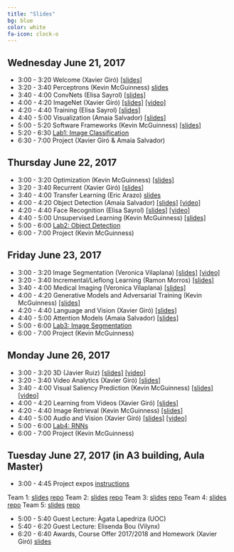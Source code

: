 ```yaml
---
title: "Slides"
bg: blue
color: white
fa-icon: clock-o
---
```


## Wednesday June 21, 2017

- 3:00 - 3:20 Welcome (Xavier Giró) [[slides]][d1l1-slides] 
- 3:20 - 3:40 Perceptrons (Kevin McGuinness) [slides][d1l2-slides] 
- 3:40 - 4:00 ConvNets (Elisa Sayrol) [[slides]][d1l3-slides] 
- 4:00 - 4:20 ImageNet (Xavier Giró) [[slides]][d1l4-slides] [[video]][d1l4-video]
- 4:20 - 4:40 Training (Elisa Sayrol) [[slides]][d1l5-slides] 
- 4:40 - 5:00 Visualization (Amaia Salvador) [[slides]][d1l6-slides] 
- 5:00 - 5:20 Software Frameworks (Kevin McGuinness) [[slides]][d1l7-slides] 
- 5:20 - 6:30 [Lab1: Image Classification][Lab1] 
- 6:30 - 7:00 Project (Xavier Giró & Amaia Salvador)

[d1l1-slides]: https://www.slideshare.net/xavigiro/welcome-d1l1-2017-upc-deep-learning-for-computer-vision
[d1l2-slides]: https://www.slideshare.net/xavigiro/perceptrons-d1l2-2017-upc-deep-learning-for-computer-vision
[d1l3-slides]: https://www.slideshare.net/xavigiro/convolutional-neural-networks-d1l3-2017-upc-deep-learning-for-computer-vision
[d1l4-slides]: https://www.slideshare.net/xavigiro/image-classification-on-imagenet-d1l4-2017-upc-deep-learning-for-computer-vision
[d1l5-slides]: https://www.slideshare.net/xavigiro/training-deep-networks-d1l5-2017-upc-deep-learning-for-computer-vision
[d1l6-slides]: https://www.slideshare.net/xavigiro/visualization-of-deep-learning-models-d1l6-2017-upc-deep-learning-for-computer-vision
[d1l7-slides]: https://www.slideshare.net/xavigiro/software-frameworks-for-deep-learning-d1l7-2017-upc-deep-learning-for-computer-vision

[d1l4-video]: https://youtu.be/Cng0btC-1uE

## Thursday June 22, 2017

- 3:00 - 3:20 Optimization (Kevin McGuinness) [[slides]][d2l1-slides] 
- 3:20 - 3:40 Recurrent (Xavier Giró) [[slides]][d2l2-slides]
- 3:40 - 4:00 Transfer Learning (Eric Arazo) [slides][d2l3-slides] 
- 4:00 - 4:20 Object Detection (Amaia Salvador) [[slides]][d2l4-slides] [[video]][d2l4-video] 
- 4:20 - 4:40 Face Recognition (Elisa Sayrol) [[slides]][d2l5-slides] [[video]][d2l5-video] 
- 4:40 - 5:00 Unsupervised Learning (Kevin McGuinness) [[slides]][d2l6-slides] 
- 5:00 - 6:00 [Lab2: Object Detection][Lab2] 
- 6:00 - 7:00 Project (Kevin McGuinness) 

[d2l1-slides]: https://www.slideshare.net/xavigiro/optimization-for-deep-networks-d2l1-2017-upc-deep-learning-for-computer-vision
[d2l2-slides]: https://www.slideshare.net/xavigiro/recurrent-neural-networks-d2l2-2017-upc-deep-learning-for-computer-vision
[d2l3-slides]: https://www.slideshare.net/xavigiro/transfer-learning-and-domain-adaptation-d2l3-2017-upc-deep-learning-for-computer-vision
[d2l4-slides]: https://www.slideshare.net/xavigiro/object-detection-d2l4-2017-upc-deep-learning-for-computer-vision
[d2l5-slides]: https://www.slideshare.net/xavigiro/face-recognition-d2l5-2017-upc-deep-learning-for-computer-vision
[d2l6-slides]: https://www.slideshare.net/xavigiro/unsupervised-learning-d2l6-2017-upc-deep-learning-for-computer-vision

[d2l4-video]: https://youtu.be/CaZZOx3koBQ
[d2l5-video]: https://youtu.be/SX94NgeOPB4

## Friday June 23, 2017

- 3:00 - 3:20 Image Segmentation (Veronica Vilaplana) [[slides]][d3l1-slides] [[video]][d3l1-video]
- 3:20 - 3:40 Incremental/Lieflong Learning (Ramon Morros) [[slides]][d3l2-slides]
- 3:40 - 4:00 Medical Imaging (Veronica Vilaplana) [[slides]][d3l3-slides] 
- 4:00 - 4:20 Generative Models and Adversarial Training (Kevin McGuinness) [[slides]][d3l4-slides] 
- 4:20 - 4:40 Language and Vision (Xavier Giró) [[slides]][d3l5-slides] 
- 4:40 - 5:00 Attention Models (Amaia Salvador) [[slides]][d3l6-slides]
- 5:00 - 6:00 [Lab3: Image Segmentation][Lab3]
- 6:00 - 7:00 Project (Kevin McGuinness)

[d3l1-slides]: https://www.slideshare.net/xavigiro/image-segmentation-d3l1-2017-upc-deep-learning-for-computer-vision
[d3l2-slides]: https://www.slideshare.net/xavigiro/lifelong-incremental-learning-d3l2-2017-upc-deep-learning-for-computer-vision
[d3l3-slides]: https://www.slideshare.net/xavigiro/medical-imaging-d3l3-2017-upc-deep-learning-for-computer-vision
[d3l4-slides]: https://www.slideshare.net/xavigiro/generative-models-and-adversarial-training-d3l4-2017-upc-deep-learning-for-computer-vision
[d3l5-slides]: https://www.slideshare.net/xavigiro/language-and-vision-d3l5-2017-upc-deep-learning-for-computer-vision
[d3l6-slides]: https://www.slideshare.net/xavigiro/attention-models-d3l6-2017-upc-deep-learning-for-computer-vision

[d3l1-video]: https://youtu.be/dSEAWTkRNoI

## Monday June 26, 2017

- 3:00 - 3:20 3D (Javier Ruiz) [[slides]][d4l1-slides] [[video]][d4l1-video] 
- 3:20 - 3:40 Video Analytics (Xavier Giró) [[slides]][d4l2-slides]
- 3:40 - 4:00 Visual Saliency Prediction (Kevin McGuinness) [[slides]][d4l3-slides] [[video]][d4l3-video] 
- 4:00 - 4:20 Learning from Videos (Xavier Giró) [[slides]][d4l4-slides] 
- 4:20 - 4:40 Image Retrieval (Kevin McGuinness) [[slides]][d4l5-slides]
- 4:40 - 5:00 Audio and Vision (Xavier Giró) [[slides]][d4l6-slides] [[video]][d4l6-video] 
- 5:00 - 6:00 [Lab4: RNNs][Lab4]
- 6:00 - 7:00 Project (Kevin McGuinness)

[d4l1-slides]: https://www.slideshare.net/xavigiro/3d-images-d4l1-2017-upc-deep-learning-for-computer-vision
[d4l2-slides]: https://www.slideshare.net/xavigiro/video-analysis-d4l2-2017-upc-deep-learning-for-computer-vision
[d4l3-slides]: https://www.slideshare.net/xavigiro/visual-saliency-d4l3-2017-upc-deep-learning-for-computer-vision
[d4l4-slides]: https://www.slideshare.net/xavigiro/learning-with-videos-d4l4-2017-upc-deep-learning-for-computer-vision
[d4l5-slides]: https://www.slideshare.net/xavigiro/image-retrieval-d4l5-2017-upc-deep-learning-for-computer-vision
[d4l6-slides]: https://www.slideshare.net/xavigiro/audio-and-vision-d4l6-2017-upc-deep-learning-for-computer-vision

[d4l1-video]: https://youtu.be/DZk2LQkPbUw
[d4l3-video]: https://youtu.be/JDZgQz6hCWM
[d4l6-video]: https://youtu.be/WcaaO1vkZ1U


## Tuesday June 27, 2017 (in A3 building, Aula Master)

- 3:00 - 4:45 Project expos [instructions][project-kickoff]

Team 1: [slides][team1-slides] [repo][team1-repo]
Team 2: [slides][team2-slides] [repo][team2-repo]
Team 3: [slides][team3-slides] [repo][team3-repo]
Team 4: [slides][team4-slides] [repo][team4-repo]
Team 5: [slides][team5-slides] [repo][team5-repo]
- 5:00 - 5:40 Guest Lecture: Àgata Lapedriza (UOC)
- 5:40 - 6:20 Guest Lecture: Elisenda Bou (Vilynx)
- 6:20 - 6:40 Awards, Course Offer 2017/2018 and Homework (Xavier Giró) [slides][closing-slides]

[project-kickoff]: https://docs.google.com/presentation/d/1oE_5QOGWUxEIY5GJn2_s0CucJSgs2WQiGPJwgVz9FBM/edit?usp=sharing

[team1-slides]: https://docs.google.com/presentation/d/1AG8W7POTrbxejGYCEjY7OwQmohAq1GPshldX3383sbE/edit?usp=sharing
[team1-repo]: https://github.com/telecombcn-dl/2017-dlcv-team1

[team2-slides]: https://docs.google.com/presentation/d/137KKTWRFaWbdivlYSQShH3Pd3Fa1jW3xybd6k5mm38Q/edit?usp=sharing
[team2-repo]: https://github.com/telecombcn-dl/2017-dlcv-team2

[team3-slides]: https://docs.google.com/presentation/d/1YzjJAHOwEHqXg_dyOeUYbEZpT9yMI0y76qPxYGaiIoA/edit?usp=sharing
[team3-repo]: https://github.com/telecombcn-dl/2017-dlcv-team3

[team4-slides]: https://docs.google.com/presentation/d/1AIz5Tm1V5w99xBiAgvETFbdEm7sKbCgxZd4o_qFcSXM/edit?usp=sharing
[team4-repo]: https://github.com/telecombcn-dl/2017-dlcv-team4

[team5-slides]: https://docs.google.com/presentation/d/11xEjeroV8rERNOU3h3vSuVRphoamkr_SbiKf8sR5Zbc/edit?usp=sharing
[team5-repo]: https://github.com/telecombcn-dl/2017-dlcv-team5

[closing-slides]: https://www.slideshare.net/xavigiro/closing-course-offer-1718-homework-d5-2017-upc-deep-learning-for-computer-vision

[Lab1]: https://nvidia.qwiklab.com/focuses/preview/1579?locale=en
[Lab2]: https://nvidia.qwiklab.com/focuses/preview/1204?locale=en
[Lab3]: https://nvidia.qwiklab.com/focuses/preview/2193?locale=en
[Lab4]: https://nvidia.qwiklab.com/focuses/preview/3043?locale=en
